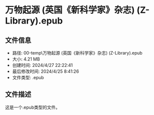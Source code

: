 ﻿# 万物起源 (英国《新科学家》杂志) (Z-Library).epub

## 文件信息
- 路径: 00-temp\万物起源 (英国《新科学家》杂志) (Z-Library).epub
- 大小: 4.21 MB
- 创建时间: 2024/4/27 22:22:41
- 最后修改时间: 2024/4/25 8:41:26
- 文件类型: .epub

## 文件描述
这是一个.epub类型的文件。


